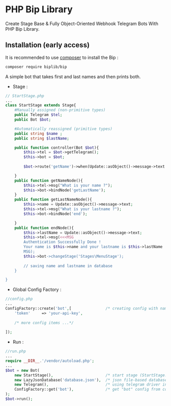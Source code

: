 # PHP Bip Library
Create Stage Base & Fully Object-Oriented Webhook Telegram Bots With PHP Bip Library.

Installation (early access)
------------
It is recommended to use [composer](https://getcomposer.org) to install the Bip :

```bash
composer require biplib/bip
```
A simple bot that takes first and last names and then prints both.
+ Stage :
```php
// StartStage.php
...
class StartStage extends Stage{
    #Manually assigned (non-primitive types)
    public Telegram $tel;
    public Bot $bot;

    #Automatically reassigned (primitive types)
    public string $name ;
    public string $lastName;

    public function controller(Bot $bot){
        $this->tel = $bot->getTelegram();
        $this->bot = $bot;
        
        $bot->route('getName')->when(Update::asObject()->message->text == '/getName');

    }
    public function getNameNode(){
        $this->tel->msg("What is your name ?");
        $this->bot->bindNode('getLastName');
    }
    public function getLastNameNode(){
        $this->name = Update::asObject()->message->text;
        $this->tel->msg("What is your lastname ?");
        $this->bot->bindNode('end');

    }
    public function endNode(){
        $this->lastName = Update::asObject()->message->text;
        $this->tel->msg(<<<MSG
        Authentication Successfully Done !
        Your name is $this->name and your lastname is $this->lastName
        MSG);
        $this->bot->changeStage('Stages\MenuStage');
        
        // saving name and lastname in database
    }

}
```
+ Global Config Factory :
```php
//config.php
...
ConfigFactory::create('bot',[               /* creating config with name "bot"   */
    'token'     => 'your-api-key',
    
    /* more config items ...*/
    
]);
```
+ Run :
```php
//run.php
...
require __DIR__.'/vendor/autoload.php';
...
$bot = new Bot(
    new StartStage(),                       /* start stage (StartStage.php)       */
    new LazyJsonDatabase('database.json'),  /* json file-based database for test  */
    new Telegram(),                         /* using telegram driver in stage     */
    ConfigFactory::get('bot'),              /* get "bot" config from config.php   */
);
$bot->run();
```

